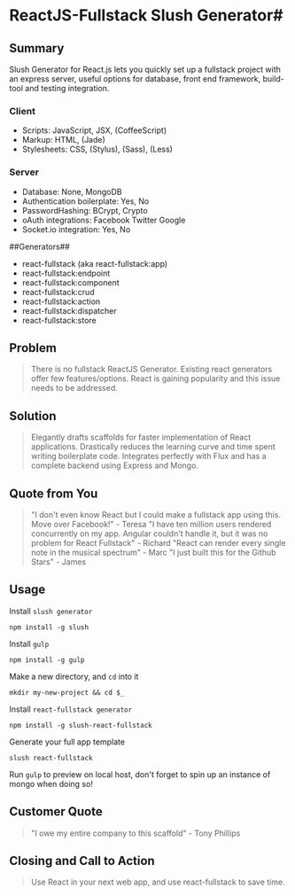# ReactJS-Fullstack Slush Generator#

<!-- 
> This material was originally posted [here](http://www.quora.com/What-is-Amazons-approach-to-product-development-and-product-management). It is reproduced here for posterities sake.

There is an approach called "working backwards" that is widely used at Amazon. They work backwards from the customer, rather than starting with an idea for a product and trying to bolt customers onto it. While working backwards can be applied to any specific product decision, using this approach is especially important when developing new products or features.

For new initiatives a product manager typically starts by writing an internal press release announcing the finished product. The target audience for the press release is the new/updated product's customers, which can be retail customers or internal users of a tool or technology. Internal press releases are centered around the customer problem, how current solutions (internal or external) fail, and how the new product will blow away existing solutions.

If the benefits listed don't sound very interesting or exciting to customers, then perhaps they're not (and shouldn't be built). Instead, the product manager should keep iterating on the press release until they've come up with benefits that actually sound like benefits. Iterating on a press release is a lot less expensive than iterating on the product itself (and quicker!).

If the press release is more than a page and a half, it is probably too long. Keep it simple. 3-4 sentences for most paragraphs. Cut out the fat. Don't make it into a spec. You can accompany the press release with a FAQ that answers all of the other business or execution questions so the press release can stay focused on what the customer gets. My rule of thumb is that if the press release is hard to write, then the product is probably going to suck. Keep working at it until the outline for each paragraph flows. 

Oh, and I also like to write press-releases in what I call "Oprah-speak" for mainstream consumer products. Imagine you're sitting on Oprah's couch and have just explained the product to her, and then you listen as she explains it to her audience. That's "Oprah-speak", not "Geek-speak".

Once the project moves into development, the press release can be used as a touchstone; a guiding light. The product team can ask themselves, "Are we building what is in the press release?" If they find they're spending time building things that aren't in the press release (overbuilding), they need to ask themselves why. This keeps product development focused on achieving the customer benefits and not building extraneous stuff that takes longer to build, takes resources to maintain, and doesn't provide real customer benefit (at least not enough to warrant inclusion in the press release).
 -->
 

## Summary ##
  Slush Generator for React.js lets you quickly set up a fullstack project with an express server, useful options for database, front end framework, build-tool and testing integration.
  
  ### Client ###

  * Scripts: JavaScript, JSX, (CoffeeScript)
  * Markup: HTML, (Jade)
  * Stylesheets: CSS, (Stylus), (Sass), (Less)
  
  ### Server ###

  * Database: None, MongoDB
  * Authentication boilerplate: Yes, No
  * PasswordHashing: BCrypt, Crypto
  * oAuth integrations: Facebook Twitter Google
  * Socket.io integration: Yes, No

  ##Generators##
  * react-fullstack (aka react-fullstack:app)
  * react-fullstack:endpoint
  * react-fullstack:component
  * react-fullstack:crud
  * react-fullstack:action
  * react-fullstack:dispatcher
  * react-fullstack:store

## Problem ##
  > There is no fullstack ReactJS Generator. Existing react generators offer few features/options. React is gaining popularity and this issue needs to be addressed.

## Solution ##
  > Elegantly drafts scaffolds for faster implementation of React applications. Drastically reduces the learning curve and time spent writing boilerplate code. Integrates perfectly with Flux and has a complete backend using Express and Mongo.

## Quote from You ##
  >"I don't even know React but I could make a fullstack app using this. Move over Facebook!" - Teresa
  "I have ten million users rendered concurrently on my app. Angular couldn't handle it, but it was no problem for React Fullstack" - Richard
  "React can render every single note in the musical spectrum" - Marc
  "I just built this for the Github Stars" - James

## Usage
Install `slush generator`
```
npm install -g slush
```
Install `gulp`
```
npm install -g gulp
```
Make a new directory, and `cd` into it
```
mkdir my-new-project && cd $_
```
Install `react-fullstack generator`
```
npm install -g slush-react-fullstack
```
Generate your full app template
```
slush react-fullstack
```

Run `gulp` to preview on local host, don't forget to spin up an instance of mongo when doing so!

## Customer Quote ##
  > "I owe my entire company to this scaffold" - Tony Phillips

## Closing and Call to Action ##
  > Use React in your next web app, and use react-fullstack to save time.

